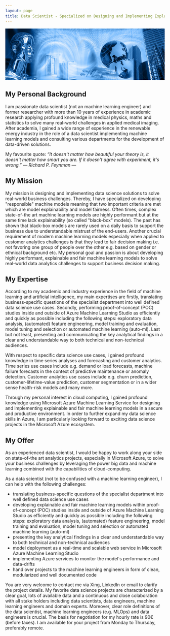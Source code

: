 ```yaml
---
layout: page
title: Data Scientist - Specialized on Designing and Implementing Explainable and Fair Data Science Solutions in Microsoft Azure
---
```

![screenshot](images/artificial_intelligence.png)


## My Personal Background
I am passionate data scientist (not an machine learning engineer) and former researcher with more than 10 years of experience in academic research applying profound knowledge in medical physics, maths and statistics to solve many real-world challenges in applied medical imaging. After academia, I gained a wide range of experience in the renewable energy industry in the role of a data scientist implementing machine learning models and consulting various departments for the development of data-driven solutions.

My favourite quote:
*“It doesn't matter how beautiful your theory is, it doesn't matter how smart you are. If it doesn't agree with experiment, it's wrong.” ― Richard P. Feynman ―*
## My Mission
My mission is designing and implementing data science solutions to solve real-world business challenges. Thereby, I have specialized on developing "responsible" machine models meaning that two important criteria are met which are model explainability and model fairness. Often times, complex state-of-the art machine learning models are highly performant but at the same time lack explainability (so called "black-box" models). The past has shown that black-box models are rarely used on a daily basis to support the business due to understandable mistrust of the end-users. Another crucial requirement of modern machine learning models especially when applied to customer analytics challenges is that they lead to fair decision making i.e. not favoring one group of people over the other e.g. based on gender or ethnical background etc. My personal goal and passion is about developing highly performant, explainable and fair machine learning models to solve real-world data analytics challenges to support business decision making.
## My Expertise
According to my academic and industry experience in the field of machine learning and artificial intelligence, my main expertises are firstly, translating business-specific questions of the specialist department into well defined data science use cases. Secondly, performing proof-of-concept (POC) studies inside and outside of Azure Machine Learning Studio as efficiently and quickly as possible including the following steps: exploratory data analysis, (automated) feature engineering, model training and evaluation, model tuning and selection or automated machine learning (auto-ml). Last but not least, presenting and communicating the key analytical findings in a clear and understandable way to both technical and non-technical audiences.

With respect to specific data science use cases, i gained profound knowledge in time series analyses and forecasting and customer analytics. Time series use cases include e.g. demand or load forecasts, machine failure forecasts in the context of predictive maintenance or anomaly detection. Customer analytics use cases include e.g. churn prediction, customer-lifetime-value prediction, customer segmentation or in a wider sense health-risk models and many more.

Through my personal interest in cloud computing, I gained profound knowledge using Microsoft Azure Machine Learning Service for designing and implementing explainable and fair machine learning models in a secure and productive environment. In order to further expand my data science skills in Azure, I am particularly looking forward to exciting data science projects in the Microsoft Azure ecosystem.
## My Offer
As an experienced data scientist, I would be happy to work along your side on state-of-the art analytics projects, especially in Microsoft Azure, to solve your business challenges by leveraging the power big data and machine learning combined with the capabilities of cloud-computing.

As a data scientist (not to be confused with a machine learning engineer), I can help with the following challenges:
- translating business-specific questions of the specialist department into well defined data science use cases
- developing explainable and fair machine learning models within proof-of-concept (POC) studies inside and outside of Azure Machine Learning Studio as efficiently and quickly as possible including the following steps: exploratory data analysis, (automated) feature engineering, model training and evaluation, model tuning and selection or automated machine learning (auto-ml)
- presenting the key analytical findings in a clear and understandable way to both technical and non-technical audiences 
- model deployment as a real-time and scalable web service in Microsoft Azure Machine Learning Studio
- implementing Azure services to monitor the model´s performance and data-drifts 
- hand over projects to the machine learning engineers in form of clean, modularized and well documented code

You are very welcome to contact me via Xing, LinkedIn or email to clarify the project details. My favorite data science projects are characterized by a clear goal, lots of available data and a continuous and close colaboration with all stake holders including data scientists, data engineers, machine learning engineers and domain experts. Moreover, clear role definitions of the data scientist, machine learning engineers (e.g. MLOps) and data engineers is crucial. The basis for negotiation for my hourly rate is 90€ (before taxes). I am available for your project from Monday to Thursday, preferably remote.
